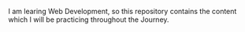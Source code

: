 I am learing Web Development, so this repository contains the content which I will be practicing throughout the Journey.
